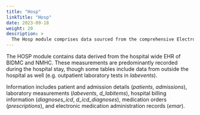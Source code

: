```yaml
---
title: "Hosp"
linkTitle: "Hosp"
date: 2023-09-18
weight: 20
description: >
  The Hosp module comprises data sourced from the comprehensive Electronic Health Record (EHR) systems of both BIDMC and NMHC hospitals. Information covered includes patient and admission information, laboratory measurements, billed diagnoses, medication orders, and electronic medication administration records.
---
```


The HOSP module contains data derived from the hospital wide EHR of BIDMC and NMHC. These measurements are predominantly recorded during the hospital stay, though some tables include data from outside the hospital as well (e.g. outpatient laboratory tests in *labevents*). 

Information includes patient and admission details (*patients*, *admissions*), laboratory measurements (*labevents*, *d_labitems*), hospital billing information (*diagnoses_icd*, *d_icd_diagnoses*), medication orders (*prescriptions*), and electronic medication administration records (*emar*).


